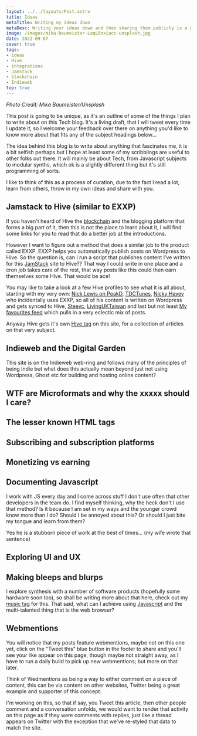 ```yaml
---
layout: ../../layouts/Post.astro
title: Ideas
metaTitle: Writing my ideas down
metaDesc: Writing your ideas down and then sharing them publicly is a great self encouragement technique!
image: /images/mika-baumeister-LaqL8nxiacc-unsplash.jpg
date: 2022-09-07
cover: true
tags: 
- ideas
- Hive
- integrations
- Jamstack
- blockchain
- Indieweb
top: true
---
```

_Photo Credit: Mika Baumeister/Unsplash_

This post is going to be unique, as it's an outline of some of the things I plan to write about on this Tech blog. It's a living draft, that I will tweet every time I update it, so I welcome your feedback over there on anything you'd like to know more about that fits any of the subject headings below...

The idea behind this blog is to write about anything that fascinates me, it is a bit selfish perhaps but I hope at least some of my scribblings are useful to other folks out there. It will mainly be about Tech, from Javascript subjects to modular synths, which ok is a slightly different thing but it's still programming of sorts.

I like to think of this as a process of curation, due to the fact I read a lot, learn from others, throw in my own ideas and share with you.

## Jamstack to Hive (similar to EXXP)
If you haven't heard of Hive the [blockchain](/tags/blockchain) and the blogging platform that forms a big part of it, then this is not the place to learn about it, I will find some links for you to read that do a better job at the introductions. 

However I want to figure out a method that does a similar job to the product called EXXP. EXXP helps you automatically publish posts on Wordpress to Hive. So the question is, can I run a script that publishes content I've written for this [JamStack](/tags/Jamstack) site to Hive?? That way I could write in one place and a cron job takes care of the rest, that way posts like this could then earn themselves some Hive. That would be ace!

You may like to take a look at a few Hive profiles to see what it is all about, starting with my very own:
[Nick Lewis on PeakD](https://peakd.com/@nicklewis), 
[TDCTunes](https://peakd.com/@tdctunes), 
[Nicky Havey](https://peakd.com/@nickyhavey) who incidentally uses EXXP, so all of his content is written on Wordpress and gets synced to Hive, 
[Steevc](https://peakd.com/@steevc), 
[LivingUKTaiwan](https://peakd.com/@livinguktaiwan) and last but not least 
[My favourites feed](https://peakd.com/@nicklewis/favorites) which pulls in a very eclectic mix of posts.

Anyway Hive gets it's own [Hive tag](/tags/Hive) on this site, for a collection of articles on that very subject.

## Indieweb and the Digital Garden
This site is on the Indieweb web-ring and follows many of the principles of being Indie but what does this actually mean beyond just not using Wordpress, Ghost etc for building and hosting online content?

## WTF are Microformats and why the xxxxx should I care?
## The lesser known HTML tags
## Subscribing and subscription platforms

## Monetizing vs earning

## Documenting Javascript
I work with JS every day and I come across stuff I don't use often that other developers in the team do. I find myself thinking, why the heck don't I use that method? Is it because I am set in my ways and the younger crowd know more than I do? Should I be annoyed about this? Or should I just bite my tongue and learn from them?

Yes he is a stubborn piece of work at the best of times... (my wife wrote that sentence)

## Exploring UI and UX

## Making bleeps and blurps
I explore synthesis with a number of software products (hopefully some hardware soon too), so shall be writing more about that here, check out my [music tag](/tags/music) for this. That said, what can I achieve using [Javascript](/tags/javascript) and the multi-talented thing that is the web browser?

## Webmentions
You will notice that my posts feature webmentions, maybe not on this one yet, click on the "Tweet this" blue button in the footer to share and you'll see your like appear on this page, though maybe not straight away, as I have to run a daily build to pick up new webmentions; but more on that later.

Think of Wedmentions as being a way to either comment on a piece of content, this can be via content on other websites, Twitter being a great example and supporter of this concept.

I'm working on this, so that if say, you Tweet this article, then other people comment and a conversation unfolds, we would want to render that activity on this page as if they were comments with replies, just like a thread appears on Twitter with the exception that we've re-styled that data to match the site.
